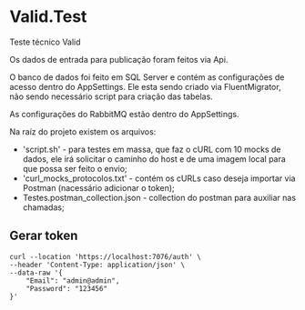 # Valid.Test
Teste técnico Valid

Os dados de entrada para publicação foram feitos via Api.

O banco de dados foi feito em SQL Server e contém as configurações de acesso dentro do AppSettings. Ele esta sendo criado via FluentMigrator, não sendo necessário script para criação das tabelas.

As configurações do RabbitMQ estão dentro do AppSettings.

Na raíz do projeto existem os arquivos: 
- 'script.sh' - para testes em massa, que faz o cURL com 10 mocks de dados, ele irá solicitar o caminho do host e de uma imagem local para que possa ser feito o envio;
- 'curl_mocks_protocolos.txt' - contém os cURLs caso deseja importar via Postman (nacessário adicionar o token);
- Testes.postman_collection.json - collection do postman para auxiliar nas chamadas;

## Gerar token
```
curl --location 'https://localhost:7076/auth' \
--header 'Content-Type: application/json' \
--data-raw '{
    "Email": "admin@admin",
    "Password": "123456"
}'
```
